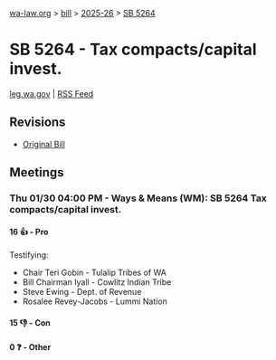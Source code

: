 [wa-law.org](/) > [bill](/bill/) > [2025-26](/bill/2025-26/) > [SB 5264](/bill/2025-26/sb/5264/)

# SB 5264 - Tax compacts/capital invest.
[leg.wa.gov](https://app.leg.wa.gov/billsummary?BillNumber=5264&Year=2025&Initiative=false) | [RSS Feed](./rss.xml)

## Revisions
* [Original Bill](1/)

## Meetings
### Thu 01/30 04:00 PM - Ways & Means (WM): SB 5264 Tax compacts/capital invest.
#### 16 👍 - Pro
Testifying:
* Chair Teri Gobin - Tulalip Tribes of WA
* Bill Chairman Iyall - Cowlitz Indian Tribe
* Steve Ewing - Dept. of Revenue
* Rosalee Revey-Jacobs - Lummi Nation

#### 15 👎 - Con

#### 0 ❓ - Other
